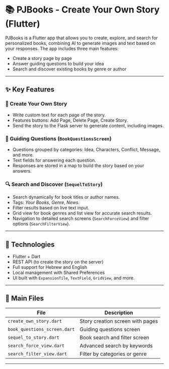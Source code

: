 # 📚 PJBooks - Create Your Own Story (Flutter)

PJBooks is a Flutter app that allows you to create, explore, and search for personalized books, combining AI to generate images and text based on your responses. The app includes three main features:
- Create a story page by page
- Answer guiding questions to build your idea
- Search and discover existing books by genre or author

---

## ✨ Key Features

### 📝 Create Your Own Story
- Write custom text for each page of the story.
- Features buttons: Add Page, Delete Page, Create Story.
- Send the story to the Flask server to generate content, including images.

### 🤖 Guiding Questions (`BookQuestionsScreen`)
- Questions grouped by categories: Idea, Characters, Conflict, Message, and more.
- Text fields for answering each question.
- Responses are stored in a map to build the story based on your answers.

### 🔍 Search and Discover (`SequelToStory`)
- Search dynamically for book titles or author names.
- Tags: *Your Books*, *Genre*, *News*.
- Filter results based on live text input.
- Grid view for book genres and list view for accurate search results.
- Navigation to detailed search screens (`SearchForceView`) and filter options (`SearchFilterView`).

---

## 🧱 Technologies

- Flutter + Dart
- REST API (to create the story on the server)
- Full support for Hebrew and English
- Local management with Shared Preferences
- UI built with `ExpansionTile`, `TextField`, `GridView`, and more.

---

## 📁 Main Files

| File | Description |
|------|------------|
| `create_own_story.dart` | Story creation screen with pages |
| `book_questions_screen.dart` | Guiding questions screen | 
| `sequel_to_story.dart` | Book search and filter screen |
| `search_force_view.dart` | Advanced search by keywords |
| `search_filter_view.dart` | Filter by categories or genre |

---
